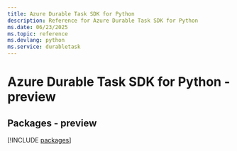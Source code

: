```yaml
---
title: Azure Durable Task SDK for Python
description: Reference for Azure Durable Task SDK for Python
ms.date: 06/23/2025
ms.topic: reference
ms.devlang: python
ms.service: durabletask
---
```

# Azure Durable Task SDK for Python - preview
## Packages - preview
[!INCLUDE [packages](durable-task-index.md)]